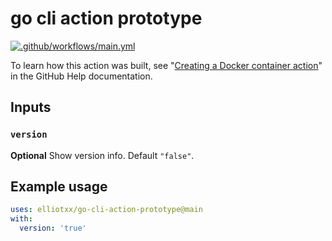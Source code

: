 # go cli action prototype

[![.github/workflows/main.yml](https://github.com/elliotxx/go-cli-action-prototype/actions/workflows/main.yml/badge.svg?branch=main)](https://github.com/elliotxx/go-cli-action-prototype/actions/workflows/main.yml)

To learn how this action was built, see "[Creating a Docker container action](https://help.github.com/en/articles/creating-a-docker-container-action)" in the GitHub Help documentation.

## Inputs

### `version`

**Optional** Show version info. Default `"false"`.

## Example usage

```yaml
uses: elliotxx/go-cli-action-prototype@main
with:
  version: 'true'
```
